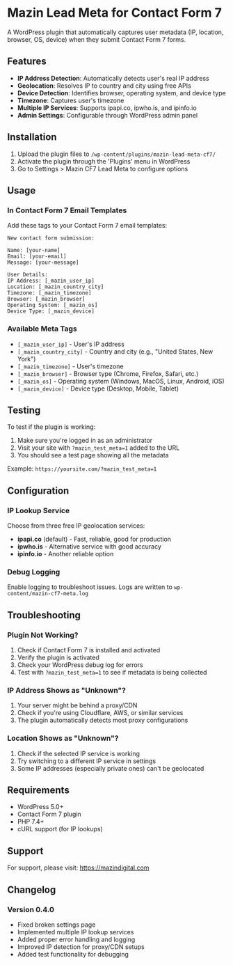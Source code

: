 # Mazin Lead Meta for Contact Form 7

A WordPress plugin that automatically captures user metadata (IP, location, browser, OS, device) when they submit Contact Form 7 forms.

## Features

- **IP Address Detection**: Automatically detects user's real IP address
- **Geolocation**: Resolves IP to country and city using free APIs
- **Device Detection**: Identifies browser, operating system, and device type
- **Timezone**: Captures user's timezone
- **Multiple IP Services**: Supports ipapi.co, ipwho.is, and ipinfo.io
- **Admin Settings**: Configurable through WordPress admin panel

## Installation

1. Upload the plugin files to `/wp-content/plugins/mazin-lead-meta-cf7/`
2. Activate the plugin through the 'Plugins' menu in WordPress
3. Go to Settings > Mazin CF7 Lead Meta to configure options

## Usage

### In Contact Form 7 Email Templates

Add these tags to your Contact Form 7 email templates:

```
New contact form submission:

Name: [your-name]
Email: [your-email]
Message: [your-message]

User Details:
IP Address: [_mazin_user_ip]
Location: [_mazin_country_city]
Timezone: [_mazin_timezone]
Browser: [_mazin_browser]
Operating System: [_mazin_os]
Device Type: [_mazin_device]
```

### Available Meta Tags

- `[_mazin_user_ip]` - User's IP address
- `[_mazin_country_city]` - Country and city (e.g., "United States, New York")
- `[_mazin_timezone]` - User's timezone
- `[_mazin_browser]` - Browser type (Chrome, Firefox, Safari, etc.)
- `[_mazin_os]` - Operating system (Windows, MacOS, Linux, Android, iOS)
- `[_mazin_device]` - Device type (Desktop, Mobile, Tablet)

## Testing

To test if the plugin is working:

1. Make sure you're logged in as an administrator
2. Visit your site with `?mazin_test_meta=1` added to the URL
3. You should see a test page showing all the metadata

Example: `https://yoursite.com/?mazin_test_meta=1`

## Configuration

### IP Lookup Service
Choose from three free IP geolocation services:
- **ipapi.co** (default) - Fast, reliable, good for production
- **ipwho.is** - Alternative service with good accuracy
- **ipinfo.io** - Another reliable option

### Debug Logging
Enable logging to troubleshoot issues. Logs are written to `wp-content/mazin-cf7-meta.log`

## Troubleshooting

### Plugin Not Working?
1. Check if Contact Form 7 is installed and activated
2. Verify the plugin is activated
3. Check your WordPress debug log for errors
4. Test with `?mazin_test_meta=1` to see if metadata is being collected

### IP Address Shows as "Unknown"?
1. Your server might be behind a proxy/CDN
2. Check if you're using Cloudflare, AWS, or similar services
3. The plugin automatically detects most proxy configurations

### Location Shows as "Unknown"?
1. Check if the selected IP service is working
2. Try switching to a different IP service in settings
3. Some IP addresses (especially private ones) can't be geolocated

## Requirements

- WordPress 5.0+
- Contact Form 7 plugin
- PHP 7.4+
- cURL support (for IP lookups)

## Support

For support, please visit: https://mazindigital.com

## Changelog

### Version 0.4.0
- Fixed broken settings page
- Implemented multiple IP lookup services
- Added proper error handling and logging
- Improved IP detection for proxy/CDN setups
- Added test functionality for debugging